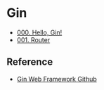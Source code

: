 # Gin
- [000. Hello, Gin!](https://github.com/technical-learn-room/gin-learn/blob/main/000.%20Hello,%20Gin!/000.%20Hello,%20Gin!.md)  
- [001. Router](https://github.com/technical-learn-room/gin-learn/blob/main/001.%20Router/001.%20Router.md)  

## Reference  
- [Gin Web Framework Github](https://github.com/gin-gonic/gin)  

